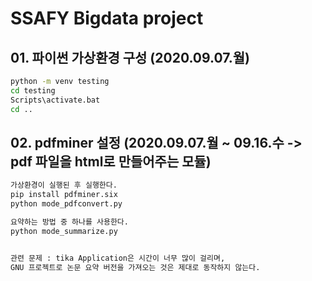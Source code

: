 # SSAFY Bigdata project

## 01. 파이썬 가상환경 구성 (2020.09.07.월)
```sh
python -m venv testing
cd testing
Scripts\activate.bat
cd ..
```

## 02. pdfminer 설정 (2020.09.07.월 ~ 09.16.수 -> pdf 파일을 html로 만들어주는 모듈)
```sh
가상환경이 실행된 후 실행한다.
pip install pdfminer.six
python mode_pdfconvert.py

요약하는 방법 중 하나를 사용한다.
python mode_summarize.py


관련 문제 : tika Application은 시간이 너무 많이 걸리며,
GNU 프로젝트로 논문 요약 버전을 가져오는 것은 제대로 동작하지 않는다.
```
